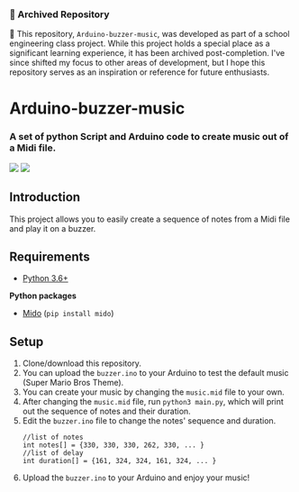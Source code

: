 ### 📜 Archived Repository
🌱 This repository, `Arduino-buzzer-music`, was developed as part of a school engineering class project. While this project holds a special place as a significant learning experience, it has been archived post-completion. I've since shifted my focus to other areas of development, but I hope this repository serves as an inspiration or reference for future enthusiasts.

# Arduino-buzzer-music
### A set of python Script and Arduino code to create music out of a Midi file.
![](https://img.shields.io/pypi/pyversions/mido?style=flat-square)
![](https://img.shields.io/github/license/SuhJae/arduino-buzzer-music?style=flat-square)

## Introduction
This project allows you to easily create a sequence of notes from a Midi file and play it on a buzzer.

## Requirements
* [Python 3.6+](https://www.python.org/downloads/)

**Python packages**
* [Mido](https://pypl.org/project/mido/) (`pip install mido`)

## Setup
1. Clone/download this repository.
2. You can upload the `buzzer.ino` to your Arduino to test the default music (Super Mario Bros Theme).
3. You can create your music by changing the `music.mid` file to your own.
4. After changing the `music.mid` file, run `python3 main.py`, which will print out the sequence of notes and their duration.
5. Edit the `buzzer.ino` file to change the notes' sequence and duration.
    ```
   //list of notes
    int notes[] = {330, 330, 330, 262, 330, ... }
    //list of delay
    int duration[] = {161, 324, 324, 161, 324, ... }
   ```
6. Upload the `buzzer.ino` to your Arduino and enjoy your music!

